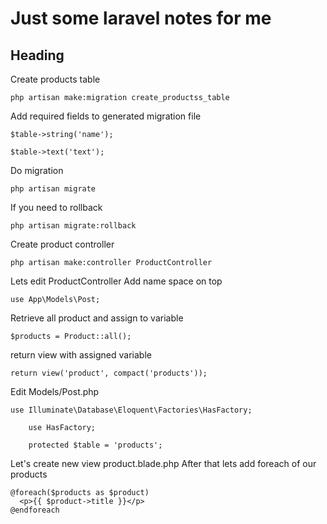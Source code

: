 # Just some laravel notes for me

## Heading

Create products table
```
php artisan make:migration create_productss_table
```

Add required fields to generated migration file
```
$table->string('name'); 
```
```
$table->text('text');
```

Do migration
```
php artisan migrate
```

If you need to rollback
```
php artisan migrate:rollback
```

Create product controller
```
php artisan make:controller ProductController
```
Lets edit ProductController
Add name space on top
```
use App\Models\Post;
```
Retrieve all product and assign to variable
```
$products = Product::all();
```
return view with assigned variable
```
return view('product', compact('products')); 
```

Edit Models/Post.php
```
use Illuminate\Database\Eloquent\Factories\HasFactory;
```
```
    use HasFactory;
```
```
    protected $table = 'products';
```


Let's create new view product.blade.php
After that lets add foreach of our products
```laravel
@foreach($products as $product)
  <p>{{ $product->title }}</p>
@endforeach
```
